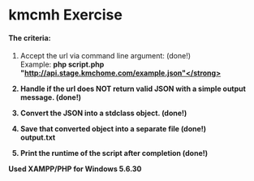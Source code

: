 
# kmcmh Exercise
  
<h4>The criteria:</h4>

1.	Accept the url via command line argument: (done!)<br />
    Example: <strong>php script.php "http://api.stage.kmchome.com/example.json"</strong><br />
2.	Handle if the url does NOT return valid JSON with a simple output message. (done!)<br />
    
3.	Convert the JSON into a stdclass object. (done!)<br />

4.	Save that converted object into a separate file (done!)<br />
    <strong>output.txt</strong><br />

5.	Print the runtime of the script after completion (done!)<br />

Used XAMPP/PHP for Windows 5.6.30
